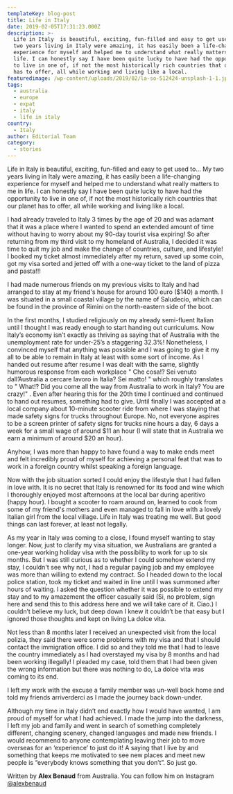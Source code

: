```yaml
---
templateKey: blog-post
title: Life in Italy
date: 2019-02-05T17:31:23.000Z
description: >-
  Life in Italy  is beautiful, exciting, fun-filled and easy to get used to… My
  two years living in Italy were amazing, it has easily been a life-changing
  experience for myself and helped me to understand what really matters to me in
  life. I can honestly say I have been quite lucky to have had the opportunity
  to live in one of, if not the most historically rich countries that our planet
  has to offer, all while working and living like a local.
featuredimage: /wp-content/uploads/2019/02/la-so-512424-unsplash-1-1.jpg
tags:
  - australia
  - europe
  - expat
  - italy
  - life in italy
country:
  - Italy
author: Editorial Team
category:
  - stories
---
```


Life in Italy is beautiful, exciting, fun-filled and easy to get used to… My two years living in Italy were amazing, it has easily been a life-changing experience for myself and helped me to understand what really matters to me in life. I can honestly say I have been quite lucky to have had the opportunity to live in one of, if not the most historically rich countries that our planet has to offer, all while working and living like a local.

I had already traveled to Italy 3 times by the age of 20 and was adamant that it was a place where I wanted to spend an extended amount of time without having to worry about my 90-day tourist visa expiring! So after returning from my third visit to my homeland of Australia, I decided it was time to quit my job and make the change of countries, culture, and lifestyle! I booked my ticket almost immediately after my return, saved up some coin, got my visa sorted and jetted off with a one-way ticket to the land of pizza and pasta!!!

I had made numerous friends on my previous visits to Italy and had arranged to stay at my friend's house for around 100 euro (\$140) a month. I was situated in a small coastal village by the name of Saludecio, which can be found in the province of Rimini on the north-eastern side of the boot.

In the first months, I studied religiously on my already semi-fluent Italian until I thought I was ready enough to start handing out curriculums. Now Italy’s economy isn’t exactly as thriving as saying that of Australia with the unemployment rate for under-25’s a staggering 32.3%! Nonetheless, I convinced myself that anything was possible and I was going to give it my all to be able to remain in Italy at least with some sort of income. As I handed out resume after resume I was dealt with the same, slightly humorous response from each workplace " Che cosa!? Sei venuto dall’Australia a cercare lavoro in Italia? Sei matto! " which roughly translates to " What!? Did you come all the way from Australia to work in Italy? You are crazy!" . Even after hearing this for the 20th time I continued and continued to hand out resumes, something had to give. Until finally I was accepted at a local company about 10-minute scooter ride from where I was staying that made safety signs for trucks throughout Europe. No, not everyone aspires to be a screen printer of safety signs for trucks nine hours a day, 6 days a week for a small wage of around $11 an hour (I will state that in Australia we earn a minimum of around $20 an hour).

Anyhow, I was more than happy to have found a way to make ends meet and felt incredibly proud of myself for achieving a personal feat that was to work in a foreign country whilst speaking a foreign language.

Now with the job situation sorted I could enjoy the lifestyle that I had fallen in love with. It is no secret that Italy is renowned for its food and wine which I thoroughly enjoyed most afternoons at the local bar during aperitivo (happy hour). I bought a scooter to roam around on, learned to cook from some of my friend's mothers and even managed to fall in love with a lovely Italian girl from the local village. Life in Italy was treating me well. But good things can last forever, at least not legally.

As my year in Italy was coming to a close, I found myself wanting to stay longer. Now, just to clarify my visa situation, we Australians are granted a one-year working holiday visa with the possibility to work for up to six months. But I was still curious as to whether I could somehow extend my stay, I couldn't see why not, I had a regular paying job and my employee was more than willing to extend my contract. So I headed down to the local police station, took my ticket and waited in line until I was summoned after hours of waiting. I asked the question whether it was possible to extend my stay and to my amazement the officer casually said (Si, no problem, sign here and send this to this address here and we will take care of it. Ciao.) I couldn’t believe my luck, but deep down I knew it couldn’t be that easy but I ignored those thoughts and kept on living La dolce vita.

Not less than 8 months later I received an unexpected visit from the local polizia, they said there were some problems with my visa and that I should contact the immigration office. I did so and they told me that I had to leave the country immediately as I had overstayed my visa by 8 months and had been working illegally! I pleaded my case, told them that I had been given the wrong information but there was nothing to do, La dolce vita was coming to its end.

I left my work with the excuse a family member was un-well back home and told my friends arriverderci as I made the journey back down-under.

Although my time in Italy didn’t end exactly how I would have wanted, I am proud of myself for what I had achieved. I made the jump into the darkness, I left my job and family and went in search of something completely different, changing scenery, changed languages and made new friends. I would recommend to anyone contemplating leaving their job to move overseas for an ‘experience’ to just do it! A saying that I live by and something that keeps me motivated to see new places and meet new people is “everybody knows something that you don’t”. So just go.

Written by **Alex Benaud** from Australia. You can follow him on Instagram <a href="https://www.instagram.com/alexbenaud/" target="_blank" rel="noopener noreferrer" rel="noopener">@alexbenaud</a>
